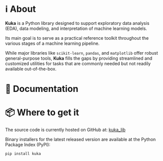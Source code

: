 # ℹ️ About

**Kuka** is a Python library designed to support exploratory data analysis (EDA), data modeling, and interpretation of machine learning models.  

Its main goal is to serve as a practical reference toolkit throughout the various stages of a machine learning pipeline.

While major libraries like `scikit-learn`, `pandas`, and `matplotlib` offer robust general-purpose tools, **Kuka** fills the gaps by providing streamlined and customized utilities for tasks that are commonly needed but not readily available out-of-the-box.

# 📖 Documentation



# 📦 Where to get it

The source code is currently hosted on GitHub at: [kuka_lib](https://github.com/tenoriolms/kuka_lib)

Binary installers for the latest released version are available at the Python Package Index (PyPI):

```bash
pip install kuka
```


